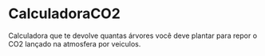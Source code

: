 # CalculadoraCO2
Calculadora que te devolve quantas árvores você deve plantar para repor o CO2 lançado na atmosfera por veiculos.
